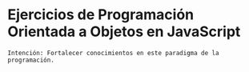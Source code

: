 # Ejercicios de Programación Orientada a Objetos en JavaScript
    Intención: Fortalecer conocimientos en este paradigma de la programación.
    